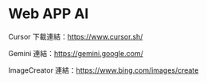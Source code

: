# Web APP AI
Cursor 下載連結：https://www.cursor.sh/

Gemini 連結：https://gemini.google.com/

ImageCreator 連結：https://www.bing.com/images/create





